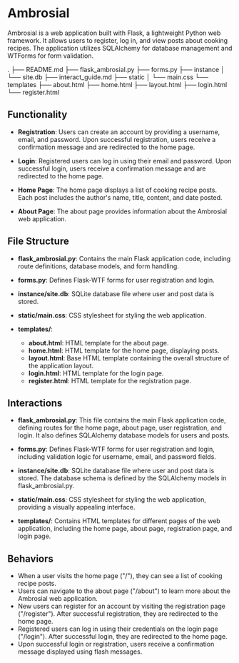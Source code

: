 # Ambrosial

Ambrosial is a web application built with Flask, a lightweight Python web framework. It allows users to register, log in, and view posts about cooking recipes. The application utilizes SQLAlchemy for database management and WTForms for form validation.

.
├── README.md
├── flask_ambrosial.py
├── forms.py
├── instance
│   └── site.db
├── interact_guide.md
├── static
│   └── main.css
└── templates
    ├── about.html
    ├── home.html
    ├── layout.html
    ├── login.html
    └── register.html

## Functionality

- **Registration**: Users can create an account by providing a username, email, and password. Upon successful registration, users receive a confirmation message and are redirected to the home page.

- **Login**: Registered users can log in using their email and password. Upon successful login, users receive a confirmation message and are redirected to the home page.

- **Home Page**: The home page displays a list of cooking recipe posts. Each post includes the author's name, title, content, and date posted.

- **About Page**: The about page provides information about the Ambrosial web application.

## File Structure

- **flask_ambrosial.py**: Contains the main Flask application code, including route definitions, database models, and form handling.

- **forms.py**: Defines Flask-WTF forms for user registration and login.

- **instance/site.db**: SQLite database file where user and post data is stored.

- **static/main.css**: CSS stylesheet for styling the web application.

- **templates/**:
  - **about.html**: HTML template for the about page.
  - **home.html**: HTML template for the home page, displaying posts.
  - **layout.html**: Base HTML template containing the overall structure of the application layout.
  - **login.html**: HTML template for the login page.
  - **register.html**: HTML template for the registration page.

## Interactions

- **flask_ambrosial.py**: This file contains the main Flask application code, defining routes for the home page, about page, user registration, and login. It also defines SQLAlchemy database models for users and posts.

- **forms.py**: Defines Flask-WTF forms for user registration and login, including validation logic for username, email, and password fields.

- **instance/site.db**: SQLite database file where user and post data is stored. The database schema is defined by the SQLAlchemy models in flask_ambrosial.py.

- **static/main.css**: CSS stylesheet for styling the web application, providing a visually appealing interface.

- **templates/**: Contains HTML templates for different pages of the web application, including the home page, about page, registration page, and login page.

## Behaviors

- When a user visits the home page ("/"), they can see a list of cooking recipe posts.
- Users can navigate to the about page ("/about") to learn more about the Ambrosial web application.
- New users can register for an account by visiting the registration page ("/register"). After successful registration, they are redirected to the home page.
- Registered users can log in using their credentials on the login page ("/login"). After successful login, they are redirected to the home page.
- Upon successful login or registration, users receive a confirmation message displayed using flash messages.
